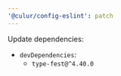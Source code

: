 ```yaml
---
'@culur/config-eslint': patch
---
```


Update dependencies:

- `devDependencies`:
  - `type-fest@^4.40.0`
